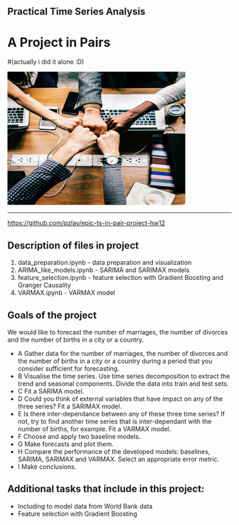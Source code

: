 ## Practical Time Series Analysis

# A Project in Pairs
#(actually i did it alone :D)



<img src="data/logo.jpg" width="400" height="300" />

---
https://github.com/pzlav/epic-ts-in-pair-project-hw12


## Description of files in project
1. data_preparation.ipynb - data preparation and visualization
2. ARIMA_like_models.ipynb - SARIMA and SARIMAX models
3. feature_selection.ipynb  - feature selection with Gradient Boosting and Granger Causality
4. VARMAX.ipynb - VARMAX model


## Goals of the project
We would like to forecast the number of marriages, the number of divorces and the number of births in a city or a country.

* A Gather data for the number of marriages, the number of divorces and the number of
births in a city or a country during a period that you consider sufficient for forecasting.
* B Visualise the time series. Use time series decomposition to extract the trend and seasonal
components. Divide the data into train and test sets.
* C Fit a SARIMA model.
* D Could you think of external variables that have impact on any of the three series? Fit a
SARIMAX model.
* E Is there inter-dependance between any of these three time series? If not, try to find
another time series that is inter-dependant with the number of births, for example. Fit
a VARMAX model.
* F Choose and apply two baseline models.
* G Make forecasts and plot them.
* H Compare the performance of the developed models: baselines, SARIMA, SARIMAX and
VARMAX. Select an appropriate error metric.
* I Make conclusions.

## Additional tasks that include in this project:
* Including to model data from World Bank data
* Feature selection with Gradient Boosting


